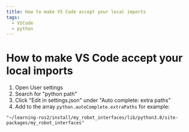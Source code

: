 ```yaml
---
title: How to make VS Code accept your local imports
tags:
  - VSCode
  - python
---
```


# How to make VS Code accept your local imports

1. Open User settings
1. Search for "python path"
1. Click "Edit in settings.json" under "Auto complete: extra paths"
1. Add to the array `python.autoComplete.extraPaths` for example:

```
"~/learning-ros2/install/my_robot_interfaces/lib/python3.8/site-packages/my_robot_interfaces"
```
